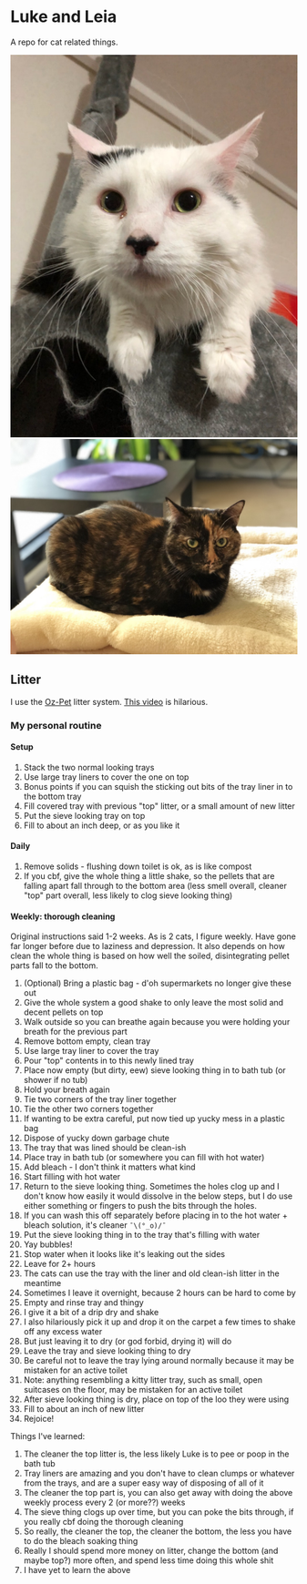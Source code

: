# Luke and Leia
A repo for cat related things.

![image](https://github.com/ananova/luke-and-leia/blob/master/img/luke.jpeg)
![image](https://github.com/ananova/luke-and-leia/blob/master/img/leia.jpeg)

## Litter
I use the [Oz-Pet](http://www.oz-pet.net.au/index.html) litter system.  [This video](https://www.youtube.com/watch?v=ixyV8uSoQFU) is hilarious.

### My personal routine

#### Setup
1. Stack the two normal looking trays
1. Use large tray liners to cover the one on top
1. Bonus points if you can squish the sticking out bits of the tray liner in to the bottom tray
1. Fill covered tray with previous "top" litter, or a small amount of new litter
1. Put the sieve looking tray on top
1. Fill to about an inch deep, or as you like it

#### Daily
1. Remove solids - flushing down toilet is ok, as is like compost
1. If you cbf, give the whole thing a little shake, so the pellets that are falling apart fall through to the bottom area (less smell overall, cleaner "top" part overall, less likely to clog sieve looking thing)

#### Weekly: thorough cleaning
Original instructions said 1-2 weeks.  As is 2 cats, I figure weekly.  Have gone far longer before due to laziness and depression.  It also depends on how clean the whole thing is based on how well the soiled, disintegrating pellet parts fall to the bottom.

1. (Optional) Bring a plastic bag - d'oh supermarkets no longer give these out
1. Give the whole system a good shake to only leave the most solid and decent pellets on top
1. Walk outside so you can breathe again because you were holding your breath for the previous part
1. Remove bottom empty, clean tray
1. Use large tray liner to cover the tray
1. Pour "top" contents in to this newly lined tray
1. Place now empty (but dirty, eew) sieve looking thing in to bath tub (or shower if no tub)
1. Hold your breath again
1. Tie two corners of the tray liner together
1. Tie the other two corners together
1. If wanting to be extra careful, put now tied up yucky mess in a plastic bag
1. Dispose of yucky down garbage chute
1. The tray that was lined should be clean-ish
1. Place tray in bath tub (or somewhere you can fill with hot water)
1. Add bleach - I don't think it matters what kind
1. Start filling with hot water
1. Return to the sieve looking thing.  Sometimes the holes clog up and I don't know how easily it would dissolve in the below steps, but I do use either something or fingers to push the bits through the holes.
1. If you can wash this off separately before placing in to the hot water + bleach solution, it's cleaner `¯\(°_o)/¯`
1. Put the sieve looking thing in to the tray that's filling with water
1. Yay bubbles!
1. Stop water when it looks like it's leaking out the sides
1. Leave for 2+ hours
1. The cats can use the tray with the liner and old clean-ish litter in the meantime
1. Sometimes I leave it overnight, because 2 hours can be hard to come by
1. Empty and rinse tray and thingy
1. I give it a bit of a drip dry and shake
1. I also hilariously pick it up and drop it on the carpet a few times to shake off any excess water
1. But just leaving it to dry (or god forbid, drying it) will do
1. Leave the tray and sieve looking thing to dry
1. Be careful not to leave the tray lying around normally because it may be mistaken for an active toilet
1. Note: anything resembling a kitty litter tray, such as small, open suitcases on the floor, may be mistaken for an active toilet
1. After sieve looking thing is dry, place on top of the loo they were using
1. Fill to about an inch of new litter
1. Rejoice!

Things I've learned:
1. The cleaner the top litter is, the less likely Luke is to pee or poop in the bath tub
1. Tray liners are amazing and you don't have to clean clumps or whatever from the trays, and are a super easy way of disposing of all of it
1. The cleaner the top part is, you can also get away with doing the above weekly process every 2 (or more??) weeks
1. The sieve thing clogs up over time, but you can poke the bits through, if you really cbf doing the thorough cleaning
1. So really, the cleaner the top, the cleaner the bottom, the less you have to do the bleach soaking thing
1. Really I should spend more money on litter, change the bottom (and maybe top?) more often, and spend less time doing this whole shit
1. I have yet to learn the above